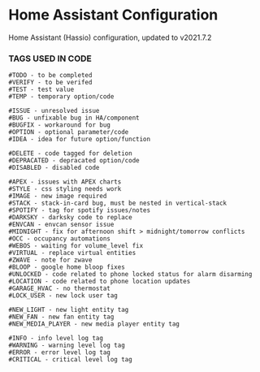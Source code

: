 # Home Assistant Configuration

Home Assistant (Hassio) configuration, updated to v2021.7.2

### TAGS USED IN CODE

    #TODO - to be completed
    #VERIFY - to be verifed
    #TEST - test value
    #TEMP - temporary option/code

    #ISSUE - unresolved issue
    #BUG - unfixable bug in HA/component
    #BUGFIX - workaround for bug
    #OPTION - optional parameter/code
    #IDEA - idea for future option/function

    #DELETE - code tagged for deletion
    #DEPRACATED - depracated option/code
    #DISABLED - disabled code

    #APEX - issues with APEX charts
    #STYLE - css styling needs work
    #IMAGE - new image required
    #STACK - stack-in-card bug, must be nested in vertical-stack
    #SPOTIFY - tag for spotify issues/notes
    #DARKSKY - darksky code to replace
    #ENVCAN - envcan sensor issue
    #MIDNIGHT - fix for afternoon shift > midnight/tomorrow conflicts
    #OCC - occupancy automations
    #WEBOS - waiting for volume_level fix
    #VIRTUAL - replace virtual entities
    #ZWAVE - note for zwave
    #BLOOP - google home bloop fixes
    #UNLOCKED - code related to phone locked status for alarm disarming
    #LOCATION - code related to phone location updates
    #GARAGE_HVAC - no thermostat
    #LOCK_USER - new lock user tag

    #NEW_LIGHT - new light entity tag
    #NEW_FAN - new fan entity tag
    #NEW_MEDIA_PLAYER - new media player entity tag

    #INFO - info level log tag
    #WARNING - warning level log tag
    #ERROR - error level log tag
    #CRITICAL - critical level log tag